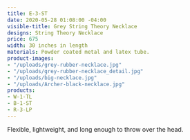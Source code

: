 ```yaml
---
title: E-3-ST
date: 2020-05-28 01:08:00 -04:00
visible-title: Grey String Theory Necklace
designs: String Theory Necklace
price: 675
width: 30 inches in length
materials: Powder coated metal and latex tube.
product-images:
- "/uploads/grey-rubber-necklace.jpg"
- "/uploads/grey-rubber-necklace_detail.jpg"
- "/uploads/big-necklace.jpg"
- "/uploads/Archer-black-necklace.jpg"
products:
- W-1-TL
- B-1-ST
- R-3-LP
---
```


Flexible, lightweight, and long enough to throw over the head.